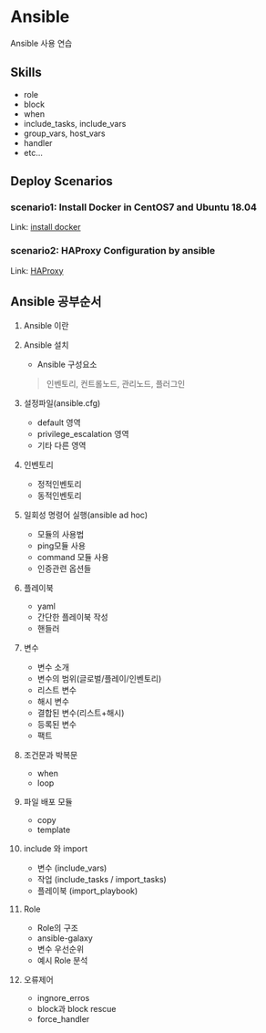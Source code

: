 # Ansible
Ansible 사용 연습

## Skills
- role
- block
- when
- include_tasks, include_vars
- group_vars, host_vars
- handler
- etc...

## Deploy Scenarios 
### scenario1: Install Docker in CentOS7 and Ubuntu 18.04
Link: [install docker][linkto1]

[linkto1]: https://github.com/namhj94/Ansible/tree/master/install_docker

### scenario2: HAProxy Configuration by ansible
Link: [HAProxy][linkto2]

[linkto2]: https://github.com/namhj94/Ansible/tree/master/exam

## Ansible 공부순서
1. Ansible 이란
2. Ansible 설치 
    - Ansible 구성요소

    > 인벤토리, 컨트롤노드, 관리노드, 플러그인

3. 설정파일(ansible.cfg)
    - default 영역
    - privilege_escalation 영역
    - 기타 다른 영역
4. 인벤토리
    - 정적인벤토리
    - 동적인벤토리
5. 일회성 명령어 실행(ansible ad hoc)
    - 모듈의 사용법
    - ping모듈 사용
    - command 모듈 사용
    - 인증관련 옵션들
6. 플레이북
    - yaml
    - 간단한 플레이북 작성
    - 핸들러
7. 변수
    - 변수 소개
    - 변수의 범위(글로벌/플레이/인벤토리)
    - 리스트 변수
    - 해시 변수
    - 결합된 변수(리스트+해시)
    - 등록된 변수
    - 팩트
8. 조건문과 박복문
    - when
    - loop
9. 파일 배포 모듈
    - copy
    - template
10. include 와 import
    - 변수 (include_vars)
    - 작업 (include_tasks / import_tasks)
    - 플레이북 (import_playbook)
11. Role
    - Role의 구조
    - ansible-galaxy
    - 변수 우선순위
    - 예시 Role 분석
12. 오류제어
    - ingnore_erros
    - block과 block rescue
    - force_handler
